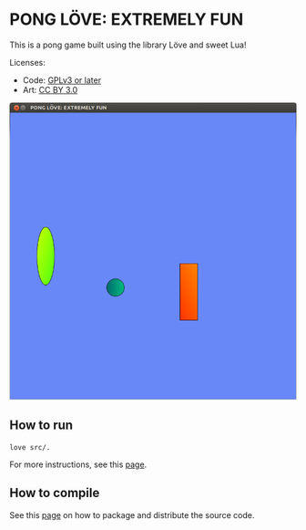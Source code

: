 # PONG LÖVE: EXTREMELY FUN

This is a pong game built using the library Löve and sweet Lua!

Licenses:

 * Code: [GPLv3 or later](http://www.gnu.org/licenses/gpl.html)
 * Art: [CC BY 3.0](http://creativecommons.org/licenses/by/3.0/)

![Screenshot](images/screenshot1.png)

## How to run

    love src/.

For more instructions, see this
[page](https://www.love2d.org/wiki/Getting_Started).

## How to compile

See this [page](https://www.love2d.org/wiki/Game_Distribution) on how to
package and distribute the source code.
